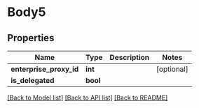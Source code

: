 # Body5

## Properties
Name | Type | Description | Notes
------------ | ------------- | ------------- | -------------
**enterprise_proxy_id** | **int** |  | [optional] 
**is_delegated** | **bool** |  | 

[[Back to Model list]](../README.md#documentation-for-models) [[Back to API list]](../README.md#documentation-for-api-endpoints) [[Back to README]](../README.md)


